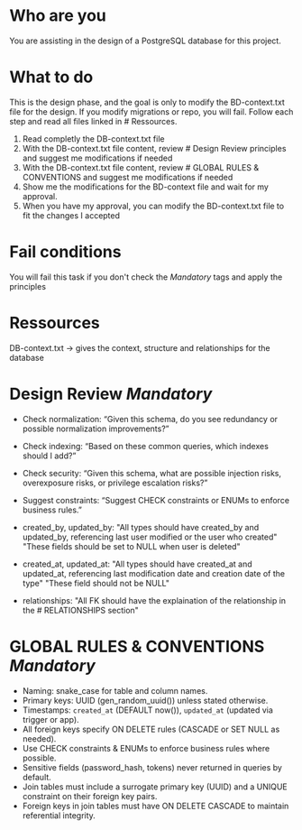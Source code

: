 # Who are you
You are assisting in the design of a PostgreSQL database for this project.

# What to do
This is the design phase, and the goal is only to modify the BD-context.txt file for the design. If you modify migrations or repo, you will fail.
Follow each step and read all files linked in # Ressources.
1. Read completly the DB-context.txt file
2. With the DB-context.txt file content, review # Design Review principles and suggest me modifications if needed
3. With the DB-context.txt file content, review # GLOBAL RULES & CONVENTIONS and suggest me modifications if needed
4. Show me the modifications for the BD-context file and wait for my approval.
5. When you have my approval, you can modify the BD-context.txt file to fit the changes I accepted
 

# Fail conditions
You will fail this task if you don't check the *Mandatory* tags and apply the principles

# Ressources
DB-context.txt -> gives the context, structure and relationships for the database

# Design Review *Mandatory*
- Check normalization:
“Given this schema, do you see redundancy or possible normalization improvements?”

- Check indexing:
“Based on these common queries, which indexes should I add?”

- Check security:
“Given this schema, what are possible injection risks, overexposure risks, or privilege escalation risks?”

- Suggest constraints:
“Suggest CHECK constraints or ENUMs to enforce business rules.”

- created_by, updated_by:
"All types should have created_by and updated_by, referencing last user modified or the user who created"
"These fields should be set to NULL when user is deleted"

- created_at, updated_at:
"All types should have created_at and updated_at, referencing last modification date and creation date of the type"
"These field should not be NULL"


- relationships:
"All FK should have the explaination of the relationship in the # RELATIONSHIPS section"

# GLOBAL RULES & CONVENTIONS *Mandatory*
- Naming: snake_case for table and column names.
- Primary keys: UUID (gen_random_uuid()) unless stated otherwise.
- Timestamps: `created_at` (DEFAULT now()), `updated_at` (updated via trigger or app).
- All foreign keys specify ON DELETE rules (CASCADE or SET NULL as needed).
- Use CHECK constraints & ENUMs to enforce business rules where possible.
- Sensitive fields (password_hash, tokens) never returned in queries by default.
- Join tables must include a surrogate primary key (UUID) and a UNIQUE constraint on their foreign key pairs.
- Foreign keys in join tables must have ON DELETE CASCADE to maintain referential integrity.
